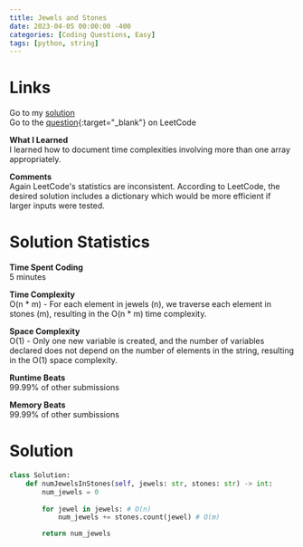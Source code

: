 ```yaml
---
title: Jewels and Stones
date: 2023-04-05 00:00:00 -400
categories: [Coding Questions, Easy]
tags: [python, string]
---
```


# Links  

Go to my [solution](#solution)  
Go to the [question](https://leetcode.com/problems/jewels-and-stones/){:target="_blank"} on LeetCode  

**What I Learned**  
I learned how to document time complexities involving more than one array appropriately.

**Comments**  
Again LeetCode's statistics are inconsistent.
According to LeetCode, the desired solution includes a dictionary which would be more efficient if larger inputs were tested.

# Solution Statistics  

**Time Spent Coding**  
5 minutes

**Time Complexity**  
O(n * m) - For each element in jewels (n), we traverse each element in stones (m), resulting in the O(n * m) time complexity.

**Space Complexity**  
O(1) - Only one new variable is created, and the number of variables declared does not depend on the number of elements in the string, resulting in the O(1) space complexity.

**Runtime Beats**  
99.99% of other submissions  

**Memory Beats**  
99.99% of other sumbissions  

# Solution  

```python
class Solution:
    def numJewelsInStones(self, jewels: str, stones: str) -> int:
        num_jewels = 0
        
        for jewel in jewels: # O(n)
            num_jewels += stones.count(jewel) # O(m)

        return num_jewels
```